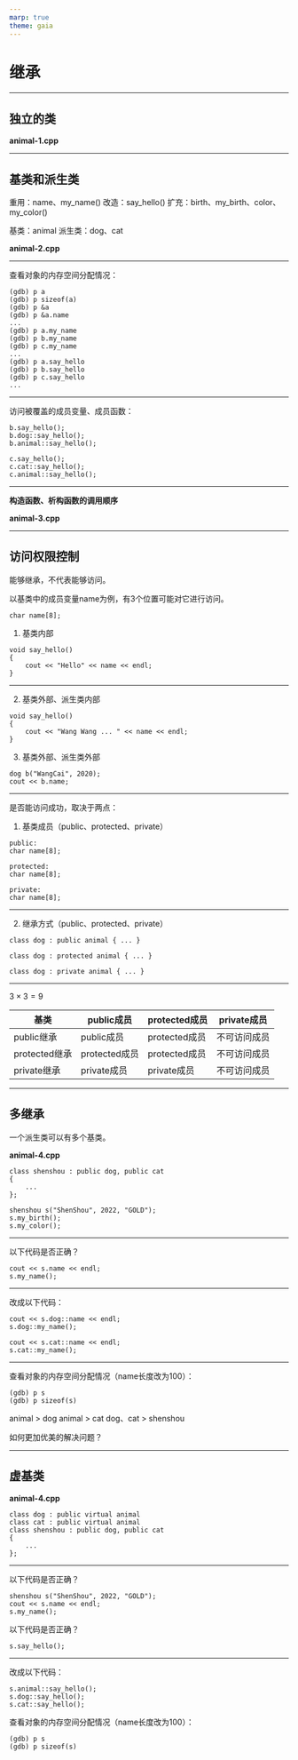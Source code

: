 ```yaml
---
marp: true
theme: gaia
---
```


<!-- _class: lead gaia -->

# 继承

---

<!-- _class: lead -->

## 独立的类

**animal-1.cpp**

---

## 基类和派生类

重用：name、my_name()
改造：say_hello()
扩充：birth、my_birth、color、my_color()

基类：animal
派生类：dog、cat

**animal-2.cpp**

---

查看对象的内存空间分配情况：

```
(gdb) p a
(gdb) p sizeof(a)
(gdb) p &a
(gdb) p &a.name
...
(gdb) p a.my_name
(gdb) p b.my_name
(gdb) p c.my_name
... 
(gdb) p a.say_hello
(gdb) p b.say_hello
(gdb) p c.say_hello
...
```

---

访问被覆盖的成员变量、成员函数：

```
b.say_hello();
b.dog::say_hello();
b.animal::say_hello();

c.say_hello();
c.cat::say_hello();
c.animal::say_hello();
```

---

<!-- _class: lead -->

**构造函数、析构函数的调用顺序**

**animal-3.cpp**

---

## 访问权限控制

能够继承，不代表能够访问。

以基类中的成员变量name为例，有3个位置可能对它进行访问。

```
char name[8];
```

1. 基类内部

```
void say_hello() 
{
    cout << "Hello" << name << endl;  
}
```

---

2. 基类外部、派生类内部

```
void say_hello() 
{
	cout << "Wang Wang ... " << name << endl;  
}
```

3. 基类外部、派生类外部

```
dog b("WangCai", 2020);
cout << b.name;
```

---

是否能访问成功，取决于两点：

1. 基类成员（public、protected、private）

```
public:
char name[8];
```

```
protected:
char name[8];
```

```
private:
char name[8];
```

---

2. 继承方式（public、protected、private）

```
class dog : public animal { ... }
```
```
class dog : protected animal { ... }
```
```
class dog : private animal { ... }
```

---

<!-- _class: lead -->

$3 \times 3=9$

| 基类 | public成员 | protected成员 | private成员 |
|  ----  | ----  | ----  | ----  |
| public继承 | public成员 |protected成员|不可访问成员|
| protected继承 | protected成员 |protected成员|不可访问成员|
| private继承 | private成员 |private成员|不可访问成员|

---

## 多继承

一个派生类可以有多个基类。

**animal-4.cpp**

```
class shenshou : public dog, public cat
{
    ...
};
```

```
shenshou s("ShenShou", 2022, "GOLD");
s.my_birth();
s.my_color();
```

---

以下代码是否正确？

```
cout << s.name << endl;
s.my_name();
```

---

改成以下代码：

```
cout << s.dog::name << endl;
s.dog::my_name();

cout << s.cat::name << endl;
s.cat::my_name();
```

---

查看对象的内存空间分配情况（name长度改为100）：

```
(gdb) p s
(gdb) p sizeof(s)
```

animal > dog
animal > cat
dog、cat > shenshou

如何更加优美的解决问题？

---

## 虚基类

**animal-4.cpp**

```
class dog : public virtual animal
class cat : public virtual animal
class shenshou : public dog, public cat
{
    ...       
};
```

---

以下代码是否正确？

```
shenshou s("ShenShou", 2022, "GOLD");
cout << s.name << endl;
s.my_name();
```

以下代码是否正确？

```
s.say_hello();
```

---

改成以下代码：

```
s.animal::say_hello();
s.dog::say_hello();
s.cat::say_hello();
```

查看对象的内存空间分配情况（name长度改为100）：

```
(gdb) p s
(gdb) p sizeof(s)
```
